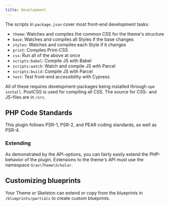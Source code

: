 ```yaml
---
title: Development
---
```


The scripts in `package.json` cover most front-end development tasks:

- `theme`: Watches and compiles the common CSS for the theme's structure
- `base`: Watches and compiles all Styles if the base changes
- `styles`: Watches and compiles each Style if it changes
- `print`: Compiles Print-CSS
- `css`: Run all of the above at once
- `scripts:babel`: Compile JS with Babel
- `scripts:watch`: Watch and compile JS with Parcel
- `scripts:build`: Compile JS with Parcel
- `test`: Test front-end accessibility with Cypress

All of these requires development-packages being installed through `npm install`. PostCSS is used for compiling all CSS. The source for CSS- and JS-files are in `/src`.

## PHP Code Standards

This plugin follows PSR-1, PSR-2, and PEAR coding standards, as well as PSR-4.

### Extending

As demonstrated by the API-options, you can fairly easily extend the PHP-behavior of the plugin. Extensions to the theme's API must use the namespace `Grav\Theme\Scholar`.

## Customizing blueprints

Your Theme or Skeleton can extend or copy from the blueprints in `/blueprints/partials` to create custom blueprints.
